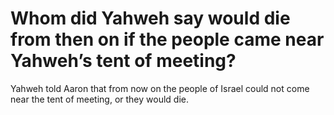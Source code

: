 # Whom did Yahweh say would die from then on if the people came near Yahweh’s tent of meeting?

Yahweh told Aaron that from now on the people of Israel could not come near the tent of meeting, or they would die.
